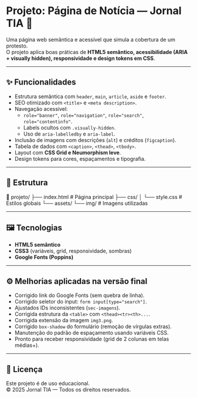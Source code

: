 # Projeto: Página de Notícia — Jornal TIA 📰

Uma página web semântica e acessível que simula a cobertura de um protesto.  
O projeto aplica boas práticas de **HTML5 semântico, acessibilidade (ARIA + visually hidden), responsividade e design tokens em CSS**.

---

## ✨ Funcionalidades

- Estrutura semântica com `header`, `main`, `article`, `aside` e `footer`.
- SEO otimizado com `<title>` e `<meta description>`.
- Navegação acessível:
  - `role="banner"`, `role="navigation"`, `role="search"`, `role="contentinfo"`.
  - Labels ocultos com `.visually-hidden`.
  - Uso de `aria-labelledby` e `aria-label`.
- Inclusão de imagens com descrições (`alt`) e créditos (`figcaption`).
- Tabela de dados com `<caption>`, `<thead>`, `<tbody>`.
- Layout com **CSS Grid e Neumorphism leve**.
- Design tokens para cores, espaçamentos e tipografia.

---

## 📂 Estrutura

📁 projeto/
├── index.html # Página principal
├── css/
│ └── style.css # Estilos globais
└── assets/
└── img/ # Imagens utilizadas

---

## 🖼️ Tecnologias

- **HTML5 semântico**
- **CSS3** (variáveis, grid, responsividade, sombras)
- **Google Fonts (Poppins)**

---

## ⚙️ Melhorias aplicadas na versão final

- Corrigido link do Google Fonts (sem quebra de linha).
- Corrigido seletor do input: `form input[type="search"]`.
- Ajustados IDs inconsistentes (`sec-imagens`).
- Corrigida estrutura da `<table>` com `<thead><tr><th>...`.
- Corrigida extensão da imagem `img3.png`.
- Corrigido `box-shadow` do formulário (remoção de vírgulas extras).
- Manutenção do padrão de espaçamento usando variáveis CSS.
- Pronto para receber responsividade (grid de 2 colunas em telas médias+).

---

## 📝 Licença

Este projeto é de uso educacional.  
&copy; 2025 Jornal TIA — Todos os direitos reservados.
